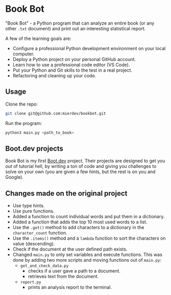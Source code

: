 # Book Bot

"Book Bot" - a Python program that can analyze an entire book (or any other `.txt` document) and print out an interesting statistical report. 

A few of the learning goals are:
- Configure a professional Python development environment on your local computer.
- Deploy a Python project on your personal GitHub account.
- Learn how to use a professional code editor (VS Code).
- Put your Python and Git skills to the test in a real project.
- Refactoring and cleaning up your code.

## Usage

Clone the repo:
```bash
git clone git@github.com:mierdev/bookbot.git
```

Run the program:
```bash
python3 main.py <path_to_book>
```

## Boot.dev projects

Book Bot is my first [Boot.dev](https://www.boot.dev) project. Their projects are designed to get you *out* of tutorial hell, by writing a ton of code and giving you challenges to solve on your own (you are given a few hints, but the rest is on you and Google).

## Changes made on the original project

- Use type hints.
- Use pure functions.
- Added a function to count individual words and put them in a dictionary.
- Added a function that adds the top 10 most used words to a list.
- Use the `.get()` method to add characters to a dictionary in the `character_count` function.
- Use the `.items()` method and a `lambda` function to sort the characters on value (descending).
- Check if the document at the user defined path exists.
- Changed `main.py` to only set variables and execute functions. This was done by adding two more scripts and moving functions out of `main.py`:
  - `get_and_check_data.py`
      - checks if a user gave a path to a document.
      - retrieves text from the document.
  - `report.py`
    - prints an analysis report to the terminal.
